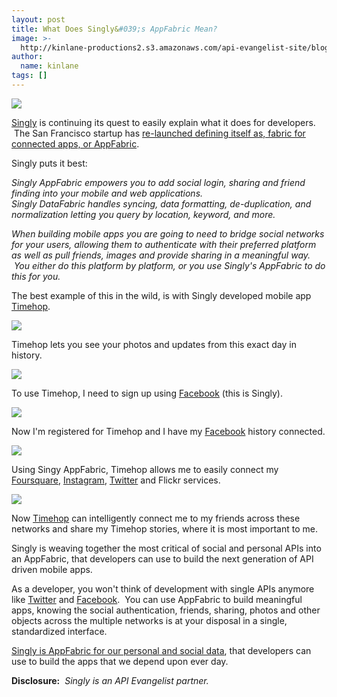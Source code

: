 ```yaml
---
layout: post
title: What Does Singly&#039;s AppFabric Mean?
image: >-
  http://kinlane-productions2.s3.amazonaws.com/api-evangelist-site/blog/Singly-Mobile-Fabric-Your-App.png
author:
  name: kinlane
tags: []
---
```

[![](https://s3.amazonaws.com/kinlane-productions2/api-evangelist/singly/Singly-Mobile-Fabric-Your-App.png)](https://singly.com/ "Singly")

[Singly](https://singly.com/ "Singly") is continuing its quest to easily explain what it does for developers.  The San Francisco startup has [re-launched defining itself as, fabric for connected apps, or AppFabric](http://techcrunch.com/2012/12/10/singly-launches-app-fabric-platform-for-developers-to-speed-up-integrations-with-dozens-of-services/).  

Singly puts it best:

_Singly AppFabric empowers you to add social login, sharing and friend finding into your mobile and web applications._   
_Singly DataFabric handles syncing, data formatting, de-duplication, and normalization letting you query by location, keyword, and more._

_When building mobile apps you are going to need to bridge social networks for your users, allowing them to authenticate with their preferred platform as well as pull friends, images and provide sharing in a meaningful way.  You either do this platform by platform, or you use Singly's AppFabric to do this for you._

The best example of this in the wild, is with Singly developed mobile app [Timehop](http://timehop.com/ "Timehop").

[![](https://s3.amazonaws.com/kinlane-productions2/api-evangelist/singly/timehop/timehop-1.png)](http://timehop.com/)

Timehop lets you see your photos and updates from this exact day in history.

[![](https://s3.amazonaws.com/kinlane-productions2/api-evangelist/singly/timehop/timehop-2.png)](http://timehop.com/)

To use Timehop, I need to sign up using [Facebook](https://www.singly.com/docs/facebook) (this is Singly).

[![](https://s3.amazonaws.com/kinlane-productions2/api-evangelist/singly/timehop/timehop-3.png)](http://timehop.com/)

Now I'm registered for Timehop and I have my [Facebook](https://www.singly.com/docs/facebook) history connected.

[![](https://s3.amazonaws.com/kinlane-productions2/api-evangelist/singly/timehop/timehop-4.png)](http://timehop.com/)

Using Singy AppFabric, Timehop allows me to easily connect my [Foursquare](https://www.singly.com/docs/foursquare), [Instagram](https://www.singly.com/docs/instagram), [Twitter](https://www.singly.com/docs/twitter) and Flickr services.

[![](https://s3.amazonaws.com/kinlane-productions2/api-evangelist/singly/timehop/timehop-5.png)](http://timehop.com/)

Now [Timehop](http://timehop.com/) can intelligently connect me to my friends across these networks and share my Timehop stories, where it is most important to me.

Singly is weaving together the most critical of social and personal APIs into an AppFabric, that developers can use to build the next generation of API driven mobile apps.

As a developer, you won't think of development with single APIs anymore like [Twitter](https://www.singly.com/docs/twitter) and [Facebook](https://www.singly.com/docs/facebook).  You can use AppFabric to build meaningful apps, knowing the social authentication, friends, sharing, photos and other objects across the multiple networks is at your disposal in a single, standardized interface.

[Singly is AppFabric for our personal and social data](https://singly.com/ "Singly is AppFabric for our personal and social data"), that developers can use to build the apps that we depend upon ever day.

**Disclosure:**  _Singly is an API Evangelist partner._